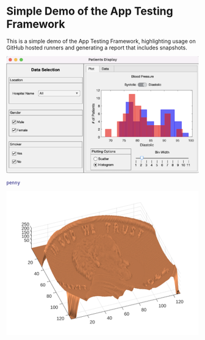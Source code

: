 
# Simple Demo of the App Testing Framework

This is a simple demo of the App Testing Framework, highlighting usage on GitHub hosted runners and generating a report that includes snapshots.


![image_0.png](README_media/image_0.png)

```matlab
penny
```

![figure_0.png](README_media/figure_0.png)
